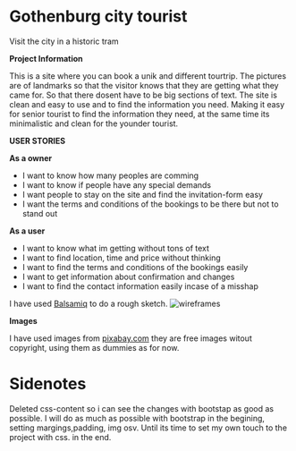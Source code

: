 # Gothenburg city tourist

Visit the city in a historic tram

**Project Information**

This is a site where you can book a unik and different tourtrip. 
The pictures are of landmarks so that the visitor knows that they are getting what they came for.
So that there dosent have to be big sections of text.
The site is clean and easy to  use and to find the information you need.
Making it easy for senior tourist to find the information they need, at the 
same time its minimalistic and clean for the younder tourist.

**USER STORIES**

**As a owner**

* I want to know how many peoples are comming
* I want to know if people have any special demands
* I want people to stay on the site and find the invitation-form easy
* I want the terms and conditions of the bookings to be there but not to stand out

**As a user**

* I want to know what im getting without tons of text
* I want to find location, time and price without thinking
* I want to find the terms and conditions of the bookings easily
* I want to get information about confirmation and changes
* I want to find the contact information easily incase of a misshap


I have used [Balsamiq](https://balsamiq.com/wireframes/) to do a rough sketch. 
![wireframes](https://github.com/kovacias/ms1-gothenburgtour/tree/master/assets/images/wireframes)

**Images**

I have used images from [pixabay.com](http://www.pixabay.com)
they are free images witout copyright, using them as dummies as for now.






# Sidenotes

Deleted css-content so i can see the changes with bootstap as good as possible. 
I will do as much as possible with bootstrap in the begining, setting margings,padding, img osv. 
Until its time to set my own touch to the project with css. in the end.